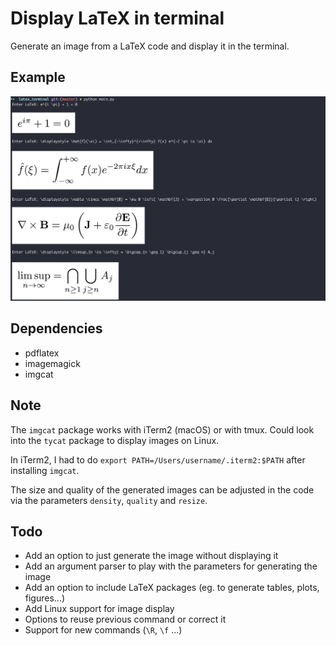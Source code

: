 # Display LaTeX in terminal

Generate an image from a LaTeX code and display it in the terminal.

## Example

![Example usage](./example.png "Example usage")

## Dependencies

- pdflatex
- imagemagick
- imgcat

## Note

The `imgcat` package works with iTerm2 (macOS) or with tmux. Could look into the `tycat` package to display images on Linux. 

In iTerm2, I had to do `export PATH=/Users/username/.iterm2:$PATH` after installing `imgcat`.

The size and quality of the generated images can be adjusted in the code via the parameters `density`, `quality` and `resize`. 

## Todo

- Add an option to just generate the image without displaying it
- Add an argument parser to play with the parameters for generating the image
- Add an option to include LaTeX packages (eg. to generate tables, plots, figures...)
- Add Linux support for image display
- Options to reuse previous command or correct it
- Support for new commands (`\R`, `\f` ...)
